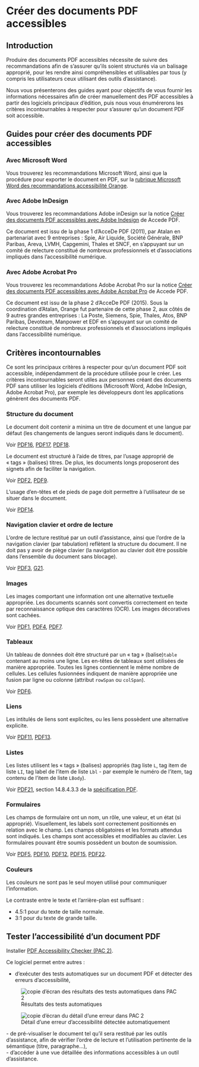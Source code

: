 # Créer des documents <abbr>PDF</abbr> accessibles
<script>$(document).ready(function () {
    setBreadcrumb([{"label":"Recommandations PDF"}]);
});</script>

<style>h3 {font-size: 1rem;}</style>

## Introduction

Produire des documents <abbr>PDF</abbr> accessibles nécessite de suivre des recommandations afin de s’assurer qu’ils soient structurés via un balisage approprié, pour les rendre ainsi compréhensibles et utilisables par tous (y compris les utilisateurs ceux utilisant des outils d’assistance).

Nous vous présenterons des guides ayant pour objectifs de vous fournir les informations nécessaires afin de créer manuellement des <abbr>PDF</abbr> accessibles à partir des logiciels principaux d’édition, puis nous vous énumérerons les critères incontournables à respecter pour s’assurer qu’un document <abbr>PDF</abbr> soit accessible.

## Guides pour créer des documents <abbr>PDF</abbr> accessibles

### Avec Microsoft Word

Vous trouverez les recommandations Microsoft Word, ainsi que la procédure pour exporter le document en <abbr>PDF</abbr>, sur la <a href="/others/word.html">rubrique Microsoft Word des recommandations accessibilité Orange</a>.

### Avec Adobe InDesign

Vous trouverez les recommandations Adobe inDesign sur la notice <a href="http://www.pdf-accessible.com/notices-accessibilite-indesign-acrobat/#indesign">Créer des documents <abbr>PDF</abbr> accessibles avec Adobe Indesign</a> de Accede PDF.

Ce document est issu de la phase 1 d’AcceDe PDF (2011), par Atalan en partenariat avec 9 entreprises&nbsp;: Spie, Air Liquide, Société Générale, BNP Paribas, Areva, LVMH, Capgemini, Thales et SNCF, en s’appuyant sur un comité de relecture constitué de nombreux professionnels et d’associations impliqués dans l’accessibilité numérique.

### Avec Adobe Acrobat Pro

Vous trouverez les recommandations Adobe Acrobat Pro sur la notice <a href="http://www.pdf-accessible.com/notices-accessibilite-indesign-acrobat/#acrobat">Créer des documents <abbr>PDF</abbr> accessibles avec Adobe Acrobat Pro</a> de Accede PDF. 

Ce document est issu de la phase 2 d’AcceDe PDF (2015). Sous la coordination d’Atalan, Orange fut partenaire de cette phase 2, aux côtés de 9 autres grandes entreprises&nbsp;: La Poste, Siemens, Spie, Thales, Atos, BNP Paribas, Devoteam, Manpower et EDF en s’appuyant sur un comité de relecture constitué de nombreux professionnels et d’associations impliqués dans l’accessibilité numérique.

## Critères incontournables

Ce sont les principaux critères à respecter pour qu’un document <abbr>PDF</abbr> soit accessible, indépendamment de la procédure utilisée pour le créer. Les critères incontournables seront utiles aux personnes créant des documents <abbr>PDF</abbr> sans utiliser les logiciels d’éditions (Microsoft Word, Adobe InDesign, Adobe Acrobat Pro), par exemple les développeurs dont les applications génèrent des documents <abbr>PDF</abbr>.

### Structure du document

Le document doit contenir a minima un titre de document et une langue par défaut (les changements de langues seront indiqués dans le document).

Voir <a href="https://www.w3.org/TR/WCAG20-TECHS/PDF16.html" title="Technique PDF16 des WCAG 2.0" aria-label="Technique PDF16 des WCAG 2.0">PDF16</a>, <a href="https://www.w3.org/TR/WCAG20-TECHS/PDF17.html" title="Technique PDF17 des WCAG 2.0" aria-label="Technique PDF17 des WCAG 2.0">PDF17</a>, <a href="https://www.w3.org/TR/WCAG20-TECHS/PDF18.html" title="Technique PDF18 des WCAG 2.0" aria-label="Technique PDF18 des WCAG 2.0">PDF18</a>.

Le document est structuré à l’aide de titres, par l’usage approprié de «&nbsp;tags&nbsp;» (balises) titres. De plus, les documents longs proposeront des signets afin de faciliter la navigation.

Voir <a href="https://www.w3.org/TR/WCAG20-TECHS/PDF2.html" title="Technique PDF2 des WCAG 2.0" aria-label="Technique PDF2 des WCAG 2.0">PDF2</a>, <a href="https://www.w3.org/TR/WCAG20-TECHS/PDF9.html" title="Technique PDF9 des WCAG 2.0" aria-label="Technique PDF9 des WCAG 2.0">PDF9</a>.

L’usage d’en-têtes et de pieds de page doit permettre à l’utilisateur de se situer dans le document.

Voir <a href="https://www.w3.org/TR/WCAG20-TECHS/PDF14.html" title="Technique PDF14 des WCAG 2.0" aria-label="Technique PDF14 des WCAG 2.0">PDF14</a>.

### Navigation clavier et ordre de lecture

L’ordre de lecture restitué par un outil d’assistance, ainsi que l’ordre de la navigation clavier (par tabulation) reflètent la structure du document. Il ne doit pas y avoir de piège clavier (la navigation au clavier doit être possible dans l’ensemble du document sans blocage).

Voir <a href="https://www.w3.org/TR/WCAG20-TECHS/PDF3.html" title="Technique PDF3 des WCAG 2.0" aria-label="Technique PDF3 des WCAG 2.0">PDF3</a>, <a href="https://www.w3.org/TR/WCAG20-TECHS/G21.html" title="Technique G21 des WCAG 2.0" aria-label="Technique G21 des WCAG 2.0">G21</a>.

### Images

Les images comportant une information ont une alternative textuelle appropriée. Les documents scannés sont convertis correctement en texte par reconnaissance optique des caractères (OCR). Les images décoratives sont cachées.

Voir <a href="https://www.w3.org/TR/WCAG20-TECHS/PDF1.html" title="Technique PDF1 des WCAG 2.0" aria-label="Technique PDF1 des WCAG 2.0">PDF1</a>, <a href="https://www.w3.org/TR/WCAG20-TECHS/PDF4.html" title="Technique PDF4 des WCAG 2.0" aria-label="Technique PDF4 des WCAG 2.0">PDF4</a>, <a href="https://www.w3.org/TR/WCAG20-TECHS/PDF7.html" title="Technique PDF7 des WCAG 2.0" aria-label="Technique PDF7 des WCAG 2.0">PDF7</a>.

### Tableaux

Un tableau de données doit être structuré par un «&nbsp;tag&nbsp;» (balise)`table` contenant au moins une ligne. Les en-têtes de tableaux sont utilisées de manière appropriée. Toutes les lignes contiennent le même nombre de cellules. Les cellules fusionnées indiquent de manière appropriée une fusion par ligne ou colonne (attribut `rowSpan` ou `colSpan`). 

Voir <a href="https://www.w3.org/TR/WCAG20-TECHS/PDF6.html" title="Technique PDF6 des WCAG 2.0" aria-label="Technique PDF6 des WCAG 2.0">PDF6</a>.

### Liens

Les intitulés de liens sont explicites, ou les liens possèdent une alternative explicite.

Voir <a href="https://www.w3.org/TR/WCAG20-TECHS/PDF11.html" title="Technique PDF11 des WCAG 2.0" aria-label="Technique PDF11 des WCAG 2.0">PDF11</a>, <a href="https://www.w3.org/TR/WCAG20-TECHS/PDF13.html" title="Technique PDF13 des WCAG 2.0" aria-label="Technique PDF13 des WCAG 2.0">PDF13</a>.

### Listes

Les listes utilisent les «&nbsp;tags&nbsp;» (balises) appropriés (tag liste `L`,  tag item de liste `LI`, tag label de l’item de liste `Lbl` - par exemple le numéro de l’item, tag contenu de l’item de liste `LBody`).

Voir <a href="https://www.w3.org/TR/WCAG20-TECHS/PDF21.html" title="Technique PDF21 des WCAG 2.0" aria-label="Technique PDF21 des WCAG 2.0">PDF21</a>, section 14.8.4.3.3 de la <a href="http://www.adobe.com/devnet/pdf/pdf_reference.html">spécification PDF</a>.

### Formulaires

Les champs de formulaire ont un nom, un rôle, une valeur, et un état (si approprié). Visuellement, les labels sont correctement positionnés en relation avec le champ. Les champs obligatoires et les formats attendus sont indiqués. Les champs sont accessibles et modifiables au clavier. Les formulaires pouvant être soumis possèdent un bouton de soumission.

Voir <a href="https://www.w3.org/TR/WCAG20-TECHS/PDF5.html" title="Technique PDF5 des WCAG 2.0" aria-label="Technique PDF5 des WCAG 2.0">PDF5</a>, <a href="https://www.w3.org/TR/WCAG20-TECHS/PDF10.html" title="Technique PDF10 des WCAG 2.0" aria-label="Technique PDF10 des WCAG 2.0">PDF10</a>, <a href="https://www.w3.org/TR/WCAG20-TECHS/PDF12.html" title="Technique PDF12 des WCAG 2.0" aria-label="Technique PDF12 des WCAG 2.0">PDF12</a>, <a href="https://www.w3.org/TR/WCAG20-TECHS/PDF15.html" title="Technique PDF15 des WCAG 2.0" aria-label="Technique PDF15 des WCAG 2.0">PDF15</a>, <a href="https://www.w3.org/TR/WCAG20-TECHS/PDF22.html" title="Technique PDF22 des WCAG 2.0" aria-label="Technique PDF22 des WCAG 2.0">PDF22</a>.

### Couleurs

Les couleurs ne sont pas le seul moyen utilisé pour communiquer l’information.

Le contraste entre le texte et l’arrière-plan est suffisant&nbsp;:

-	4.5:1 pour du texte de taille normale.
-	3:1 pour du texte de grande taille.

## Tester l’accessibilité d’un document <abbr>PDF</abbr>

Installer <a href="http://www.access-for-all.ch/en/pdf-lab/pdf-accessibility-checker-pac.html"><abbr>PDF</abbr> Accessibility Checker (PAC 2)</a>. 

Ce logiciel permet entre autres&nbsp;:

- d’exécuter des tests automatiques sur un document <abbr>PDF</abbr> et détecter des erreurs d’accessibilité,
<figure>
<img class="center" src="/others/images/pac1.png" alt="copie d’écran des résultats des tests automatiques dans PAC 2"/>
<figcaption>Résultats des tests automatiques</figcaption>
</figure>
<figure>
<img class="center" src="/others/images/pac2.png" alt="copie d’écran du détail d’une erreur dans PAC 2"/>
<figcaption>Détail d’une erreur d’accessibilité détectée automatiquement</figcaption>
</figure>
- de pré-visualiser le document tel qu’il sera restitué par les outils d’assistance, afin de vérifier l’ordre de lecture et l’utilisation pertinente de la sémantique (titre, paragraphe…),
<div><img class="center" src="/others/images/pac3.png" alt=""/></div>
- d’accéder à une vue détaillée des informations accessibles à un outil d’assistance.
<div><img class="center" src="/others/images/pac4.png" alt=""/></div>